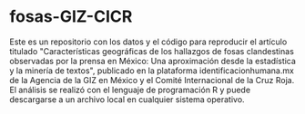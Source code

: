 # fosas-GIZ-CICR
Este es un repositorio con los datos y el código para reproducir el artículo titulado "Características geográficas de los hallazgos de fosas clandestinas observadas por la prensa en México: Una aproximación desde la estadística y la minería de textos", publicado en la plataforma identificacionhumana.mx de la Agencia de la GIZ en México y el Comité Internacional de la Cruz Roja. El análisis se realizó con el lenguaje de programación R y puede descargarse a un archivo local en cualquier sistema operativo. 
